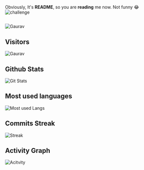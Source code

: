 Obviously, It's **README**, so you are **reading** me now. Not funny 😂
![challenge](https://i.alexflipnote.dev/4h93guy.png)

##
![Gaurav](https://github.com/GauravRao7/GauravRao7/blob/main/dance.gif)

## Visitors
![Gaurav](https://profile-counter.glitch.me/GauravRao7/count.svg)

## Github Stats
![Git Stats](https://github-readme-stats.vercel.app/api?username=GauravRao7&show_icons=true&count_private=true&title_color=d1eaff&text_color=f2f9ff&icon_color=a3b9cc&bg_color=6e7e91)

## Most used languages
![Most used Langs](https://github-readme-stats.vercel.app/api/top-langs?username=GauravRao7&show_icons=true&title_color=d1eaff&text_color=f2f9ff&icon_color=a3b9cc&bg_color=475159)

## Commits Streak
![Streak](https://github-readme-streak-stats.herokuapp.com/?user=GauravRao7&theme=black-ice&hide_border=true&stroke=0000&background=060A0CD0)

## Activity Graph
![Acitvity](https://activity-graph.herokuapp.com/graph?username=GauravRao7&bg_color=0D1117&color=5BCDEC&line=5BCDEC&point=FFFFFF&hide_border=true)
